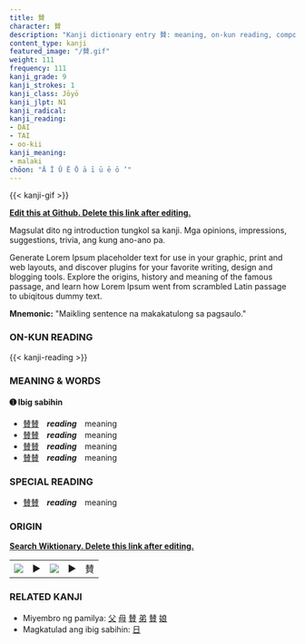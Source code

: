 ```yaml
---
title: 賛
character: 賛
description: "Kanji dictionary entry 賛: meaning, on-kun reading, compounds, origin, related kanji"
content_type: kanji
featured_image: "/賛.gif"
weight: 111
frequency: 111
kanji_grade: 9
kanji_strokes: 1
kanji_class: Jōyō
kanji_jlpt: N1
kanji_radical: 
kanji_reading: 
- DAI
- TAI
- oo-kii
kanji_meaning:
- malaki
chōon: "Ā Ī Ū Ē Ō ā ī ū ē ō ’"
---
```

[//]: # (Don't edit the line below. Kanji animated GIF code is automatically generated.)
{{< kanji-gif >}}

[//]: # (Edit below this line.)

**[Edit this at Github. Delete this link after editing.](https://github.com/tim0g/tim/tree/main/content/kanji/賛/index.md)**

Magsulat dito ng introduction tungkol sa kanji. Mga opinions, impressions, suggestions, trivia, ang kung ano-ano pa.

Generate Lorem Ipsum placeholder text for use in your graphic, print and web layouts, and discover plugins for your favorite writing, design and blogging tools. Explore the origins, history and meaning of the famous passage, and learn how Lorem Ipsum went from scrambled Latin passage to ubiqitous dummy text.
 
**Mnemonic:** "Maikling sentence na makakatulong sa pagsaulo."

### ON-KUN READING

[//]: # (Don't edit the line below. ON-KUN READING code is automatically generated.)
{{< kanji-reading >}}

### MEANING & WORDS

#### ➊ **Ibig sabihin**
  - [賛](../賛)[賛](../賛)　***reading***　meaning
  - [賛](../賛)[賛](../賛)　***reading***　meaning
  - [賛](../賛)[賛](../賛)　***reading***　meaning
  - [賛](../賛)[賛](../賛)　***reading***　meaning

### SPECIAL READING
  - [賛](../賛)[賛](../賛)　***reading***　meaning

### ORIGIN

**[Search Wiktionary. Delete this link after editing.](https://wiktionary.org/wiki/賛)**
<table class="kanji-table"><tr><td>
<img src="60px-賛-bronze.svg.png">
</td><td>▶</td><td>
<img src="60px-賛-oracle.svg.png">
</td><td>▶</td>
<td class="kanji-origin">賛</td>
</tr></table>

### RELATED KANJI
- Miyembro ng pamilya: [父](../父) [母](../母) [賛](../賛) [弟](../弟) [賛](../賛) [娘](../娘)
- Magkatulad ang ibig sabihin: [日](../日)
